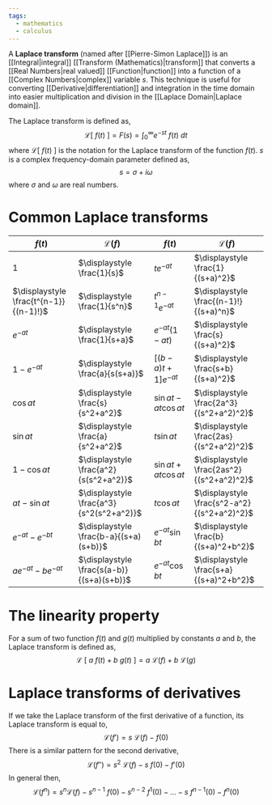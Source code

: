 ```yaml
---
tags:
  - mathematics
  - calculus
---
```

A **Laplace transform** (named after [[Pierre-Simon Laplace]]) is an [[Integral|integral]] [[Transform (Mathematics)|transform]] that converts a [[Real Numbers|real valued]] [[Function|function]] into a function of a [[Complex Numbers|complex]] variable $s$. This technique is useful for converting [[Derivative|differentiation]] and integration in the time domain into easier multiplication and division in the [[Laplace Domain|Laplace domain]]. 

The Laplace transform is defined as,
$$
\mathcal{L}\left[\ f(t)\ \right]=F(s)=\int_{0}^\infty e^{-st}\ f(t)\ dt
$$
where $\mathcal{L}[\ f(t)\ ]$ is the notation for the Laplace transform of the function $f(t)$.  $s$ is a complex frequency-domain parameter defined as,
$$
s=\sigma + i\omega
$$
where $\sigma$ and $\omega$ are real numbers.
# Common Laplace transforms
| $f(t)$                                 | $\mathcal{L}(f)$                            | $f(t)$                 | $\mathcal{L}(f)$                            |
| -------------------------------------- | ------------------------------------------- | ---------------------- | ------------------------------------------- |
| $1$                                    | $\displaystyle \frac{1}{s}$                 | $te^{-at}$             | $\displaystyle \frac{1}{(s+a)^2}$           |
| $\displaystyle \frac{t^{n-1}}{(n-1)!}$ | $\displaystyle \frac{1}{s^n}$               | $t^{n-1}e^{-at}$       | $\displaystyle \frac{(n-1)!}{(s+a)^n}$      |
| $e^{-at}$                              | $\displaystyle \frac{1}{s+a}$               | $e^{-at}(1-at)$        | $\displaystyle \frac{s}{(s+a)^2}$           |
| $1-e^{-at}$                            | $\displaystyle \frac{a}{s(s+a)}$            | $[(b-a)t+1]e^{-at}$    | $\displaystyle \frac{s+b}{(s+a)^2}$         |
| $\cos at$                              | $\displaystyle \frac{s}{s^2+a^2}$           | $\sin at - at \cos at$ | $\displaystyle \frac{2a^3}{(s^2+a^2)^2}$    |
| $\sin at$                              | $\displaystyle \frac{a}{s^2+a^2}$           | $t\sin at$             | $\displaystyle \frac{2as}{(s^2+a^2)^2}$     |
| $1-\cos at$                            | $\displaystyle \frac{a^2}{s(s^2+a^2)}$      | $\sin at+at\cos at$    | $\displaystyle \frac{2as^2}{(s^2+a^2)^2}$   |
| $at - \sin at$                         | $\displaystyle \frac{a^3}{s^2(s^2+a^2)}$    | $t\cos at$             | $\displaystyle \frac{s^2-a^2}{(s^2+a^2)^2}$ |
| $e^{-at}-e^{-bt}$                      | $\displaystyle \frac{b-a}{(s+a)(s+b)}$      | $e^{-at}\sin bt$       | $\displaystyle \frac{b}{(s+a)^2+b^2}$       |
| $ae^{-at}-be^{-at}$                    | $\displaystyle \frac{s(a-b)}{(s+a)(s+b)}$   | $e^{-at}\cos bt$       | $\displaystyle \frac{s+a}{(s+a)^2+b^2}$     |

# The linearity property
For a sum of two function $f(t)$ and $g(t)$ multiplied by constants $a$ and $b$, the Laplace transform is defined as,
$$
\mathcal{L}\ [\ a\ f(t)+b\ g(t)\ ]=a\ \mathcal{L}(f)+b\ \mathcal{L}(g)
$$
# Laplace transforms of derivatives
If we take the Laplace transform of the first derivative of a function, its Laplace transform is equal to,
$$
\mathcal{L}(f')=s\ \mathcal{L}(f)-f(0)
$$
There is a similar pattern for the second derivative,
$$
\mathcal{L}(f'')=s^2\ \mathcal{L}(f)-s\ f(0) - f'(0)
$$
In general then,
$$
\mathcal{L}(f^n)=s^n \mathcal{L}(f) - s^{n-1}\ f(0) - s^{n-2}\ f^1(0) -\dots-s\ f^{n-1}(0) - f^n(0)
$$
